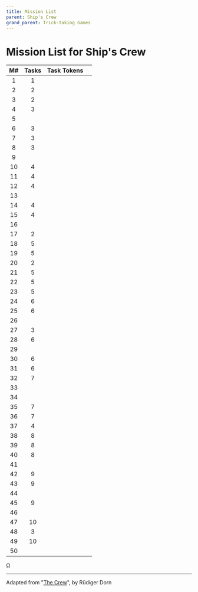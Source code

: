 ```yaml
---
title: Mission List
parent: Ship's Crew 
grand_parent: Trick-taking Games
---
```


# Mission List for Ship's Crew


| M#  |  Tasks  | Task Tokens |   |
|:---:|:-------:|:-----------:|:-:|
|  1  |    1    |             |   |
|  2  |    2    |             |   |
|  3  |    2    |             |   |
|  4  |    3    |             |   |
|  5  |         |             |   |
|  6  |    3    |             |   |
|  7  |    3    |             |   |
|  8  |    3    |             |   |
|  9  |         |             |   |
|  10 |    4    |             |   |
|  11 |    4    |             |   |
|  12 |    4    |             |   |
|  13 |         |             |   |
|  14 |    4    |             |   |
|  15 |    4    |             |   |
|  16 |         |             |   |
|  17 |    2    |             |   |
|  18 |    5    |             |   |
|  19 |    5    |             |   |
|  20 |    2    |             |   |
|  21 |    5    |             |   |
|  22 |    5    |             |   |
|  23 |    5    |             |   |
|  24 |    6    |             |   |
|  25 |    6    |             |   |
|  26 |         |             |   |
|  27 |    3    |             |   |
|  28 |    6    |             |   |
|  29 |         |             |   |
|  30 |    6    |             |   |
|  31 |    6    |             |   |
|  32 |    7    |             |   |
|  33 |         |             |   |
|  34 |         |             |   |
|  35 |    7    |             |   |
|  36 |    7    |             |   |
|  37 |    4    |             |   |
|  38 |    8    |             |   |
|  39 |    8    |             |   |
|  40 |    8    |             |   |
|  41 |         |             |   |
|  42 |    9    |             |   |
|  43 |    9    |             |   |
|  44 |         |             |   |
|  45 |    9    |             |   |
|  46 |         |             |   |
|  47 |    10   |             |   |
|  48 |    3    |             |   |
|  49 |    10   |             |   |
|  50 |         |             |   |

Ω


---

Adapted from "[The Crew](https://boardgamegeek.com/boardgame/284083/crew-quest-planet-nine)", by Rüdiger Dorn